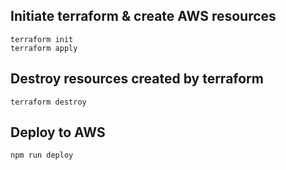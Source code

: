 ## Initiate terraform & create AWS resources
```
terraform init
terraform apply
```

## Destroy resources created by terraform
```
terraform destroy
```

## Deploy to AWS
```
npm run deploy
```
